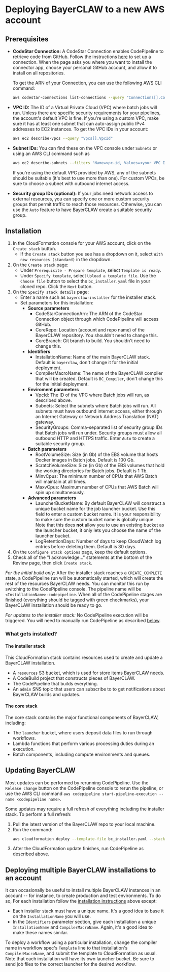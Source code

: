 # Deploying BayerCLAW to a new AWS account
## Prerequisites

- **CodeStar Connection:** A CodeStar Connection enables CodePipeline to retrieve code from GitHub.
    Follow the instructions [here](https://docs.aws.amazon.com/dtconsole/latest/userguide/connections-create-github.html#connections-create-github-console)
    to set up a connection. When the page asks you where you want to install the connector app, choose your
    personal GitHub account, and allow it to install on all repositories.

    To get the ARN of your Connection, you can use the following AWS CLI command:
    ```bash
    aws codestar-connections list-connections --query "Connections[].ConnectionArn"
    ```

- **VPC ID:** The ID of a Virtual Private Cloud (VPC) where batch jobs will run. Unless there are specific security
    requirements for your pipelines, the account's default VPC is fine. If you're using a custom VPC, make sure it has
    at least one subnet that can auto-assign public IPv4 addresses to EC2 instances. To get the VPC IDs in your account:
    ```bash
    aws ec2 describe-vpcs --query "Vpcs[].VpcId"
    ```

- **Subnet IDs:**  You can find these on the VPC console under `Subnets` or using an AWS CLI command such as
    ```bash
    aws ec2 describe-subnets --filters "Name=vpc-id, Values=<your VPC ID>"
    ```
  
    If you're using the default VPC provided by AWS, any of the subnets should be suitable (it's best to use more 
    than one). For custom VPCs, be sure to choose a subnet with outbound internet access.
  

- **Security group IDs (optional):** If your jobs need network access to external resources, you can specify one
  or more custom security groups that permit traffic to reach those resources. Otherwise, you can use the `Auto`
  feature to have BayerCLAW create a suitable security group.

## Installation
1. In the CloudFormation console for your AWS account, click on the `Create stack` button.
    - If the `Create stack` button you see has a dropdown on it, select `With new resources (standard)` in the dropdown.
2. On the `Create stack` page:
    - Under `Prerequisite - Prepare template`, select `Template is ready`.
    - Under `Specify template`, select `Upload a template file`. Use the `Choose file` button to select the
    `bc_installer.yaml` file in your cloned repo. 
    Click the `Next` button.
3. On the `Specify stack details` page:
    - Enter a name such as `bayerclaw-installer` for the installer stack.
    - Set parameters for this installation:
        - **Source parameters**
            - CodeStarConnectionArn: The ARN of the CodeStar Connection object through which CodePipeline will
            access GitHub.
            - CoreRepo: Location (account and repo name) of the BayerCLAW repository. You shouldn't need to change this.
            - CoreBranch: Git branch to build. You shouldn't need to change this.
        - **Identifiers**
            - InstallationName: Name of the main BayerCLAW stack. Default is `bayerclaw`, don't change it for the 
            initial deployment.
            - CompilerMacroName: The name of the BayerCLAW compiler that will be created. Default is `BC_Compiler`,
            don't change this for the initial deployment.
        - **Enviroment parameters**
            - VpcId: The ID of the VPC where Batch jobs will run, as described above.
            - Subnets: Select the subnets where Batch jobs will run. All subnets must have outbound internet
            access, either through an Internet Gateway or Network Address Translation (NAT) gateway.
            - SecurityGroups: Comma-separated list of security group IDs that Batch jobs will run under. Security groups
            must allow all outbound HTTP and HTTPS traffic. Enter `Auto` to create a suitable security group.
        - **Batch parameters**
            - RootVolumeSize: Size (in Gb) of the EBS volume that hosts Docker images in Batch jobs. Default is 100 Gb.
            - ScratchVolumeSize: Size (in Gb) of the EBS volumes that hold the working directories for Batch jobs.
            Default is 1 Tb.
            - MinvCpus: The minimum number of CPUs that AWS Batch will maintain at all times.
            - MaxvCpus: Maximum number of CPUs that AWS Batch will spin up simultaneously.
        - **Advanced parameters**
            - LauncherBucketName: By default BayerCLAW will construct a unique bucket name for the job launcher bucket.
            Use this field to enter a custom bucket name. It is your responsibility to make sure the custom bucket
            name is globally unique. Note that this does **not** allow you to use an existing bucket as the launcher
            bucket, it only lets you choose the name of the launcher bucket.            
            - LogRetentionDays: Number of days to keep CloudWatch log entries before deleting them. Default is 30 days.
4. On the `Configure stack options` page, keep the default options.
5. Check all of the "I acknowledge..." statements at the bottom of the Review page, then click `Create stack`.

*For the initial build only:* After the installer stack reaches a `CREATE_COMPLETE` state, a CodePipeline run
will be automatically started, which will create the rest of the resources BayerCLAW needs. You can monitor this
run by switching to the CodePipeline console. The pipeline name will be `<InstallationName>-codepipeline`. When
all of the CodePipeline stages are finished (everything should be tagged with green checkmarks), your BayerCLAW
installation should be ready to go.

*For updates to the installer stack:* No CodePipeline execution will be triggered. You will need to manually 
run CodePipeline as described [below](#updating-bayerclaw).
 
### What gets installed?

#### The installer stack
This CloudFormation stack contains resources used to create and update a BayerCLAW installation. 
- A `resources` S3 bucket, which is used for store items BayerCLAW needs.
- A CodeBuild project that constructs pieces of BayerCLAW.
- The CodePipeline that builds everything.
- An `admin` SNS topic that users can subscribe to to get notifications about BayerCLAW builds and updates.

#### The core stack
The core stack contains the major functional components of BayerCLAW, including:
- The `launcher` bucket, where users deposit data files to run through workflows.
- Lambda functions that perform various processing duties during an execution.
- Batch components, including compute environments and queues.

## Updating BayerCLAW

Most updates can be performed by rerunning CodePipeline. Use the `Release change` button on the CodePipeline console to
rerun the pipeline, or use the AWS CLI command
`aws codepipeline start-pipeline-execution --name <codepipeline name>`.

Some updates may require a full refresh of everything including the installer stack. To perform a full refresh:
1. Pull the latest version of the BayerCLAW repo to your local machine.
2. Run the command:
    ```bash
   aws cloudformation deploy --template-file bc_installer.yaml --stack-name <installer stack name>
   ```
3. After the CloudFormation update finishes, run CodePipeline as described above.

## Deploying multiple BayerCLAW installations to an account

It can occasionally be useful to install multiple BayerCLAW instances in an account -- for instance, to create production
and test environments. To do so, For each installation follow the [installation instructions](#installation) above except:
- Each installer stack must have a unique name. It's a good idea to base it on the `InstallationName` you will use.
- In the `Identifiers` parameter section, give each installation a unique `InstallationName` and `CompilerMacroName`.
Again, it's a good idea to make these names similar.

To deploy a workflow using a particular installation, change the compiler name in workflow spec's `Template` line to
that installation's `CompilerMacroName`, and submit the template to CloudFormation as usual. Note that each
installation will have its own launcher bucket. Be sure to send job files to the correct launcher for the
desired workflow.
